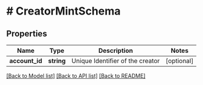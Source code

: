 # # CreatorMintSchema

## Properties

Name | Type | Description | Notes
------------ | ------------- | ------------- | -------------
**account_id** | **string** | Unique Identifier of the creator | [optional]

[[Back to Model list]](../../README.md#models) [[Back to API list]](../../README.md#endpoints) [[Back to README]](../../README.md)
